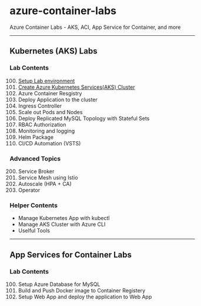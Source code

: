 # azure-container-labs
Azure Container Labs - AKS, ACI, App Service for Container, and more 

---
## Kubernetes (AKS) Labs
### Lab Contents
100. [Setup Lab environment](labs/aks-100-setup-env.md)
101. [Create Azure Kubernetes Services(AKS) Cluster](labs/aks-101-create-aks-cluster.md)
102. Azure Container Resgistry
103. Deploy Application to the cluster
104. Ingress Controller
105. Scale out Pods and Nodes
106. Deploy Replicated MySQL Topology with Stateful Sets
107. RBAC Authorization
108. Monitoring and logging
109. Helm Package
110. CI/CD Automation (VSTS)

### Advanced Topics
200. Service Broker
201. Service Mesh using Istio
202. Autoscale (HPA + CA)
203. Operator

### Helper Contents
- Manage Kubernetes App with kubectl
- Manage AKS Cluster with Azure CLI
- Uselful Tools

---
## App Services for Container Labs
### Lab Contents
100.   Setup Azure Database for MySQL
101.   Build and Push Docker image to Container Registery
102.   Setup Web App and deploy the application to Web App

